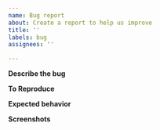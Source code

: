 ```yaml
---
name: Bug report
about: Create a report to help us improve
title: ''
labels: bug
assignees: ''

---
```


**Describe the bug**
<!-- A clear and concise description of what the bug is. -->

**To Reproduce**
<!-- 
Steps to reproduce the behavior:
1. Go to '...'
2. Click on '....'
3. Scroll down to '....'
4. See error 
-->

**Expected behavior**
<!-- A clear and concise description of what you expected to happen. -->

**Screenshots**
<!-- If applicable, add screenshots to help explain your problem. -->

